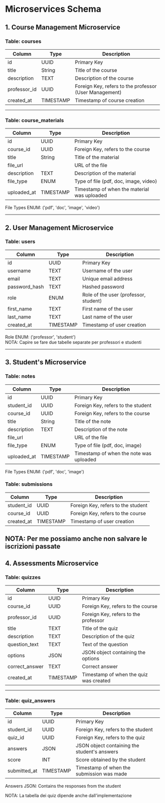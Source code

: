
# Microservices Schema

## 1. Course Management Microservice

### Table: courses
| Column       | Type     | Description                                      |
|--------------|----------|--------------------------------------------------|
| id           | UUID     | Primary Key                                      |
| title        | String   | Title of the course                              |
| description  | TEXT     | Description of the course                        |
| professor_id | UUID     | Foreign Key, refers to the professor (User Management) |
| created_at   | TIMESTAMP| Timestamp of course creation                     |

---

### Table: course_materials
| Column       | Type     | Description                                      |
|--------------|----------|--------------------------------------------------|
| id           | UUID     | Primary Key                                      |
| course_id    | UUID     | Foreign Key, refers to the course                |
| title        | String   | Title of the material                            |
| file_url     |          | URL of the file                                  |
| description  | TEXT     | Description of the material                      |
| file_type    | ENUM     | Type of file (pdf, doc, image, video)            |
| uploaded_at  | TIMESTAMP| Timestamp of when the material was uploaded      |

File Types ENUM: ('pdf', 'doc', 'image', 'video')

---

## 2. User Management Microservice

### Table: users
| Column        | Type     | Description                                      |
|---------------|----------|--------------------------------------------------|
| id            | UUID     | Primary Key                                      |
| username      | TEXT     | Username of the user                             |
| email         | TEXT     | Unique email address                             |
| password_hash | TEXT     | Hashed password                                  |
| role          | ENUM     | Role of the user (professor, student)            |
| first_name    | TEXT     | First name of the user                           |
| last_name     | TEXT     | Last name of the user                            |
| created_at    | TIMESTAMP| Timestamp of user creation                       |

Role ENUM: ('professor', 'student')  
NOTA: Capire se fare due tabelle separate per professori e studenti

---

## 3. Student's Microservice

### Table: notes
| Column       | Type     | Description                                      |
|--------------|----------|--------------------------------------------------|
| id           | UUID     | Primary Key                                      |
| student_id   | UUID     | Foreign Key, refers to the student               |
| course_id    | UUID     | Foreign Key, refers to the course                |
| title        | String   | Title of the note                                |
| description  | TEXT     | Description of the note                          |
| file_url     |          | URL of the file                                  |
| file_type    | ENUM     | Type of file (pdf, doc, image)                   |
| uploaded_at  | TIMESTAMP| Timestamp of when the note was uploaded          |

File Types ENUM: ('pdf', 'doc', 'image')

### Table: submissions
| Column        | Type     | Description                                      |
|---------------|----------|--------------------------------------------------|
| student_id    | UUID     | Foreign Key, refers to the student               |
| course_id     | UUID     | Foreign Key, refers to the course                |
| created_at    | TIMESTAMP| Timestamp of user creation                       |

NOTA: Per me possiamo anche non salvare le iscrizioni passate
---

## 4. Assessments Microservice

### Table: quizzes
| Column        | Type     | Description                                      |
|---------------|----------|--------------------------------------------------|
| id            | UUID     | Primary Key                                      |
| course_id     | UUID     | Foreign Key, refers to the course                |
| professor_id  | UUID     | Foreign Key, refers to the professor             |
| title         | TEXT     | Title of the quiz                                |
| description   | TEXT     | Description of the quiz                          |
| question_text | TEXT     | Text of the question                             |
| options       | JSON     | JSON object containing the options               |
| correct_answer| TEXT     | Correct answer                                   |
| created_at    | TIMESTAMP| Timestamp of when the quiz was created           |

---

### Table: quiz_answers
| Column        | Type     | Description                                      |
|---------------|----------|--------------------------------------------------|
| id            | UUID     | Primary Key                                      |
| student_id    | UUID     | Foreign Key, refers to the student               |
| quiz_id       | UUID     | Foreign Key, refers to the quiz                  |
| answers       | JSON     | JSON object containing the student's answers     |
| score         | INT      | Score obtained by the student                    |
| submitted_at  | TIMESTAMP| Timestamp of when the submission was made        |

Answers JSON: Contains the responses from the student

NOTA: La tabella dei quiz dipende anche dall'implementazione

